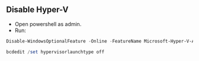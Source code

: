 ## Disable Hyper-V
- Open powershell as admin.
- Run:
```powershell
Disable-WindowsOptionalFeature -Online -FeatureName Microsoft-Hyper-V-All

bcdedit /set hypervisorlaunchtype off
```
